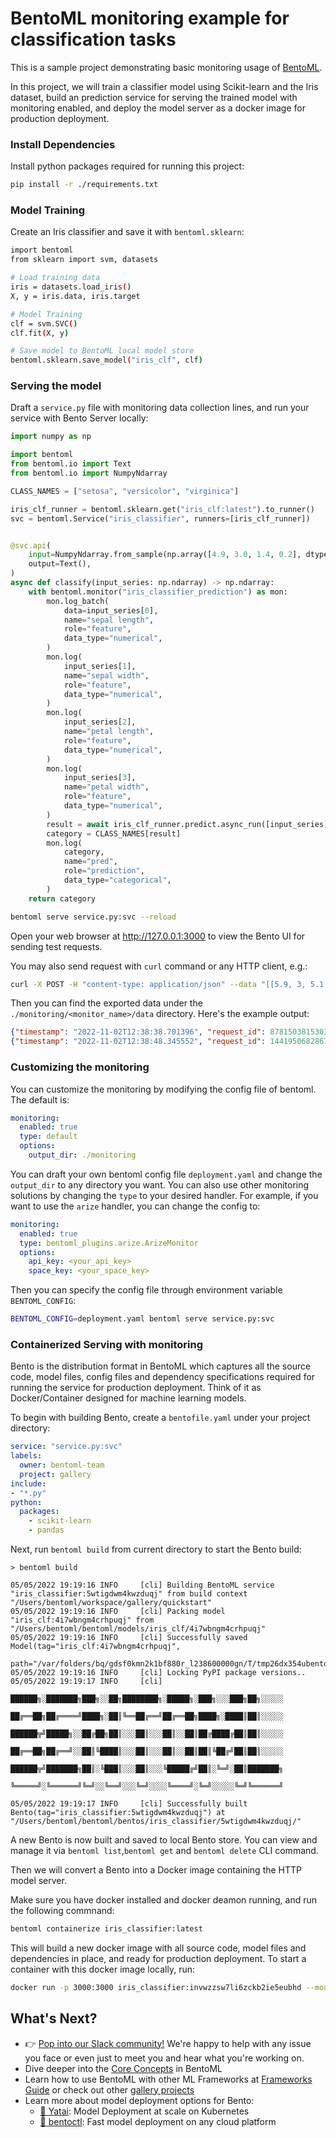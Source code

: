 # BentoML monitoring example for classification tasks

This is a sample project demonstrating basic monitoring usage of [BentoML](https://github.com/bentoml).

In this project, we will train a classifier model using Scikit-learn and the Iris dataset, build
an prediction service for serving the trained model with monitoring enabled, and deploy the
model server as a docker image for production deployment.

### Install Dependencies

Install python packages required for running this project:
```bash
pip install -r ./requirements.txt
```

### Model Training

Create an Iris classifier and save it with `bentoml.sklearn`:

```bash
import bentoml
from sklearn import svm, datasets

# Load training data
iris = datasets.load_iris()
X, y = iris.data, iris.target

# Model Training
clf = svm.SVC()
clf.fit(X, y)

# Save model to BentoML local model store
bentoml.sklearn.save_model("iris_clf", clf)
```

### Serving the model
Draft a `service.py` file with monitoring data collection lines, and run your service with Bento Server locally:

```python
import numpy as np

import bentoml
from bentoml.io import Text
from bentoml.io import NumpyNdarray

CLASS_NAMES = ["setosa", "versicolor", "virginica"]

iris_clf_runner = bentoml.sklearn.get("iris_clf:latest").to_runner()
svc = bentoml.Service("iris_classifier", runners=[iris_clf_runner])


@svc.api(
    input=NumpyNdarray.from_sample(np.array([4.9, 3.0, 1.4, 0.2], dtype=np.double)),
    output=Text(),
)
async def classify(input_series: np.ndarray) -> np.ndarray:
    with bentoml.monitor("iris_classifier_prediction") as mon:
        mon.log_batch(
            data=input_series[0],
            name="sepal length",
            role="feature",
            data_type="numerical",
        )
        mon.log(
            input_series[1],
            name="sepal width",
            role="feature",
            data_type="numerical",
        )
        mon.log(
            input_series[2],
            name="petal length",
            role="feature",
            data_type="numerical",
        )
        mon.log(
            input_series[3],
            name="petal width",
            role="feature",
            data_type="numerical",
        )
        result = await iris_clf_runner.predict.async_run([input_series])[0]
        category = CLASS_NAMES[result]
        mon.log(
            category,
            name="pred",
            role="prediction",
            data_type="categorical",
        )
    return category
```

```bash
bentoml serve service.py:svc --reload
```

Open your web browser at http://127.0.0.1:3000 to view the Bento UI for sending test requests.

You may also send request with `curl` command or any HTTP client, e.g.:

```bash
curl -X POST -H "content-type: application/json" --data "[[5.9, 3, 5.1, 1.8]]" http://127.0.0.1:3000/classify
```


Then you can find the exported data under the `./monitoring/<monitor_name>/data` directory.
Here's the example output:

```json
{"timestamp": "2022-11-02T12:38:38.701396", "request_id": 8781503815303167270, "sepal length": 5.9, "sepal width": 3.0, "petal length": 1.4, "petal width": 0.2, "pred": "0"}
{"timestamp": "2022-11-02T12:38:48.345552", "request_id": 14419506828678509143, "sepal length": 4.9, "sepal width": 3.0, "petal length": 1.4, "petal width": 0.2, "pred": "0"}
```


### Customizing the monitoring

You can customize the monitoring by modifying the config file of bentoml. The default is:

```yaml
monitoring:
  enabled: true
  type: default
  options:
    output_dir: ./monitoring
```

You can draft your own bentoml config file `deployment.yaml` and change the `output_dir` to any directory you want. You can also use other monitoring solutions by changing the `type` to your desired handler. For example, if you want to use the `arize` handler, you can change the config to:

```yaml
monitoring:
  enabled: true
  type: bentoml_plugins.arize.ArizeMonitor
  options:
    api_key: <your_api_key>
    space_key: <your_space_key>
```

Then you can specify the config file through environment variable `BENTOML_CONFIG`:
```bash
BENTOML_CONFIG=deployment.yaml bentoml serve service.py:svc
```


### Containerized Serving with monitoring

Bento is the distribution format in BentoML which captures all the source code, model files, config
files and dependency specifications required for running the service for production deployment. Think 
of it as Docker/Container designed for machine learning models.

To begin with building Bento, create a `bentofile.yaml` under your project directory:

```yaml
service: "service.py:svc"
labels:
  owner: bentoml-team
  project: gallery
include:
- "*.py"
python:
  packages:
    - scikit-learn
    - pandas
```

Next, run `bentoml build` from current directory to start the Bento build:

```
> bentoml build

05/05/2022 19:19:16 INFO     [cli] Building BentoML service "iris_classifier:5wtigdwm4kwzduqj" from build context "/Users/bentoml/workspace/gallery/quickstart"
05/05/2022 19:19:16 INFO     [cli] Packing model "iris_clf:4i7wbngm4crhpuqj" from "/Users/bentoml/bentoml/models/iris_clf/4i7wbngm4crhpuqj"
05/05/2022 19:19:16 INFO     [cli] Successfully saved Model(tag="iris_clf:4i7wbngm4crhpuqj",
                             path="/var/folders/bq/gdsf0kmn2k1bf880r_l238600000gn/T/tmp26dx354ubentoml_bento_iris_classifier/models/iris_clf/4i7wbngm4crhpuqj/")
05/05/2022 19:19:16 INFO     [cli] Locking PyPI package versions..
05/05/2022 19:19:17 INFO     [cli]
                             ██████╗░███████╗███╗░░██╗████████╗░█████╗░███╗░░░███╗██╗░░░░░
                             ██╔══██╗██╔════╝████╗░██║╚══██╔══╝██╔══██╗████╗░████║██║░░░░░
                             ██████╦╝█████╗░░██╔██╗██║░░░██║░░░██║░░██║██╔████╔██║██║░░░░░
                             ██╔══██╗██╔══╝░░██║╚████║░░░██║░░░██║░░██║██║╚██╔╝██║██║░░░░░
                             ██████╦╝███████╗██║░╚███║░░░██║░░░╚█████╔╝██║░╚═╝░██║███████╗
                             ╚═════╝░╚══════╝╚═╝░░╚══╝░░░╚═╝░░░░╚════╝░╚═╝░░░░░╚═╝╚══════╝

05/05/2022 19:19:17 INFO     [cli] Successfully built Bento(tag="iris_classifier:5wtigdwm4kwzduqj") at "/Users/bentoml/bentoml/bentos/iris_classifier/5wtigdwm4kwzduqj/"
```

A new Bento is now built and saved to local Bento store. You can view and manage it via 
`bentoml list`,`bentoml get` and `bentoml delete` CLI command.

Then we will convert a Bento into a Docker image containing the HTTP model server.

Make sure you have docker installed and docker deamon running, and run the following commnand:

```bash
bentoml containerize iris_classifier:latest
```

This will build a new docker image with all source code, model files and dependencies in place,
and ready for production deployment. To start a container with this docker image locally, run:

```bash
docker run -p 3000:3000 iris_classifier:invwzzsw7li6zckb2ie5eubhd --mount type=bind,source=<your directory>,target=/bento/monitoring
```

## What's Next?

- 👉 [Pop into our Slack community!](https://l.linklyhq.com/l/ktO8) We're happy to help with any issue you face or even just to meet you and hear what you're working on.
- Dive deeper into the [Core Concepts](https://docs.bentoml.org/en/latest/concepts/index.html) in BentoML
- Learn how to use BentoML with other ML Frameworks at [Frameworks Guide](https://docs.bentoml.org/en/latest/frameworks/index.html) or check out other [gallery projects](https://github.com/bentoml/BentoML/tree/main/examples)
- Learn more about model deployment options for Bento:
  - [🦄️ Yatai](https://github.com/bentoml/Yatai): Model Deployment at scale on Kubernetes
  - [🚀 bentoctl](https://github.com/bentoml/bentoctl): Fast model deployment on any cloud platform


